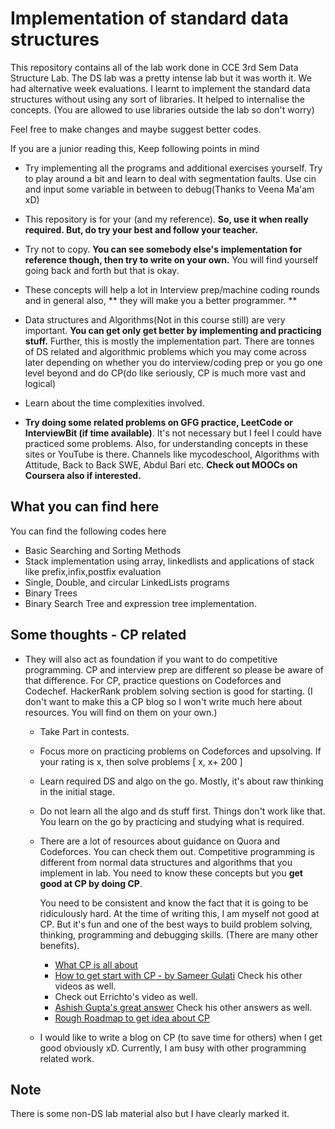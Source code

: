 # Implementation of standard data structures

This repository contains all of the lab work done in CCE 3rd Sem Data Structure Lab. The DS lab was a pretty intense lab but it was worth it.
We had alternative week evaluations. I learnt to implement the standard data structures without using any sort of libraries. It helped to internalise 
the concepts. (You are allowed to use libraries outside the lab so don't worry)

Feel free to make changes and maybe suggest better codes.

If you are a junior reading this, 
Keep following points in mind
- Try implementing all the programs and additional exercises yourself. Try to play around a bit
   and learn to deal with segmentation faults. Use cin and input some variable in between to debug(Thanks to Veena Ma'am xD)
   
- This repository is for your (and my reference). **So, use it when really required. But, do try your best and follow your teacher.**

- Try not to copy. **You can see somebody else's implementation for reference though, then try to write on your own.** You will find yourself going back and forth 
  but that is okay. 
  
- These concepts will help a lot in Interview prep/machine coding rounds and in general also, ** they will make you a better programmer. **

- Data structures and Algorithms(Not in this course still) are very important. **You can get only get better by implementing and practicing stuff.**
  Further, this is mostly the implementation part. There are tonnes of DS related and algorithmic problems which you may come across later depending
  on whether you do interview/coding prep or you go one level beyond and do CP(do like seriously, CP is much more vast and logical)

- Learn about the time complexities involved. 

- **Try doing some related problems on GFG practice, LeetCode or InterviewBit (if time available)**. It's not necessary but I feel I could have practiced some problems. Also, for understanding concepts in these sites or YouTube is there. Channels like mycodeschool, Algorithms with Attitude, Back to Back SWE, Abdul Bari etc. **Check out MOOCs on Coursera also if interested.**

## What you can find here
You can find the following codes here

- Basic Searching and Sorting Methods 
- Stack implementation using array, linkedlists and applications of stack like prefix,infix,postfix evaluation
- Single, Double, and circular LinkedLists programs
- Binary Trees
- Binary Search Tree and expression tree implementation.

## Some thoughts - CP related 
- They will also act as foundation if you want to do competitive programming. CP and interview prep are different so
  please be aware of that difference. For CP, practice questions on Codeforces and Codechef. HackerRank problem solving section is good for starting.
  (I don't want to make this a CP blog so I won't write much here about resources. You will find on them on your own.)
  - Take Part in contests.
  - Focus more on practicing problems on Codeforces and upsolving. If your rating is x, then solve problems [ x, x+ 200 ] 
  - Learn required DS and algo on the go. Mostly, it's about raw thinking in the initial stage.
  - Do not learn all the algo and ds stuff first. Things don't work like that. You learn on the go by practicing and studying what is required.
  - There are a lot of resources about guidance on Quora and Codeforces. You can check them out. Competitive programming is different from 
    normal data structures and algorithms that you implement in lab. You need to know these concepts but you **get good at CP by doing CP**. 
    
    You need to be consistent and know the fact that it is going to be ridiculously hard. At the time of writing this, I am myself not good at CP. 
    But it's fun and one of the best ways to build problem solving, thinking, programming and debugging skills. (There are many other benefits).
       - [What CP is all about](https://qr.ae/TjA0uu)
       - [How to get start with CP - by Sameer Gulati](https://www.youtube.com/watch?v=qG3tT_CaA68)  Check his other videos as well.
       - Check out Errichto's video as well.
       - [Ashish Gupta's great answer](https://qr.ae/pNydnl) Check his other answers as well.
       - [Rough Roadmap to get idea about CP](https://www.youtube.com/watch?v=zZOQVLll9u4&t=0s)
  - I would like to write a blog on CP (to save time for others) when I get good obviously xD. Currently, I am busy with other programming related work.

## Note
There is some non-DS lab material also but I have clearly marked it.

